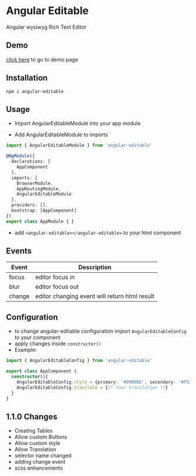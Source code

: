 # Angular Editable

Angular wysiwyg Rich Text Editor

## Demo

[click here](https://obadasaada.github.io/angular-editable/) to go to demo page

## Installation

`npm i angular-editable`

## Usage

* Import AngularEditableModule into your app module

* Add AngularEditableModule to imports

``` ts
import { AngularEditableModule } from 'angular-editable'

@NgModule({
  declarations: [
    AppComponent
  ],
  imports: [
    BrowserModule,
    AppRoutingModule,
    AngularEditableModule
  ],
  providers: [],
  bootstrap: [AppComponent]
})
export class AppModule { }
```

* add `<angular-editable></angular-editable>` to your html component

## Events

| Event       | Description                                   |
| ----------- | --------------------------------------------- |
| focus       | editor focus in                               |
| blur        | editor focus out                              |
| change      | editor changing event will return html result |

## Configuration

* to change angular-editable configuration import `AngularEditableConfig` to your component
* apply changes inside `constructor()`
* Example:

``` ts
import { AngularEditableConfig } from 'angular-editable'

export class AppComponent {
  constructor(){
    AngularEditableConfig.style = {primary: '#D9D0DE', secondary: '#F52F57', toolbarColor: '#BC8DA0', light: '#D9D0DE', dark1: '#0C1713', dark2: '#A04668', dark3: '#AB4967'}
    AngularEditableConfig.translate = {/* Your translation */}
  }
}
```

## 1.1.0 Changes

* Creating Tables
* Allow custom Buttons
* Allow custom style
* Allow Translation
* selector name changed
* adding change event
* scss enhancements
